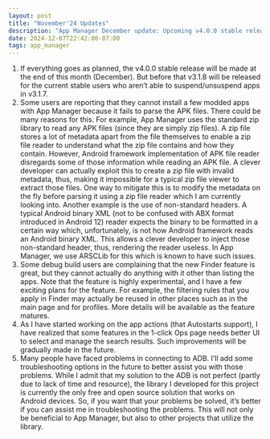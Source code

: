 ```yaml
---
layout: post
title: "November'24 Updates"
description: "App Manager December update: Upcoming v4.0.0 stable release planned with interim v3.1.8 fixing app suspend issues; investigation into APK parsing failures caused by non-standard zip metadata and binary XML headers; experimental Finder feature launched with future filtering enhancements; UI improvements for 1-click Ops in progress; planned ADB connection troubleshooting tools to assist users and encourage community support for the open-source ADB library."
date: 2024-12-07T22:42:00-07:00
tags: app_manager
---
```


1. If everything goes as planned, the v4.0.0 stable release will be made at the end of this month (December). But before that v3.1.8 will be released for the current stable users who aren’t able to suspend/unsuspend apps in v3.1.7.
2. Some users are reporting that they cannot install a few modded apps with App Manager because it fails to parse the APK files. There could be many reasons for this. For example, App Manager uses the standard zip library to read any APK files (since they are simply zip files). A zip file stores a lot of metadata apart from the file themselves to enable a zip file reader to understand what the zip file contains and how they contain. However, Android framework implementation of APK file reader disregards some of those information while reading an APK file. A clever developer can actually exploit this to create a zip file with invalid metadata, thus, making it impossible for a typical zip file viewer to extract those files. One way to mitigate this is to modify the metadata on the fly before parsing it using a zip file reader which I am currently looking into. Another example is the use of non-standard headers. A typical Android binary XML (not to be confused with ABX format introduced in Android 12) reader expects the binary to be formatted in a certain way which, unfortunately, is not how Android framework reads an Android binary XML. This allows a clever developer to inject those non-standard header, thus, rendering the reader useless. In App Manager, we use ARSCLib for this which is known to have such issues.
3. Some debug build users are complaining that the new Finder feature is great, but they cannot actually do anything with it other than listing the apps. Note that the feature is highly experimental, and I have a few exciting plans for the feature. For example, the filtering rules that you apply in Finder may actually be reused in other places such as in the main page and for profiles. More details will be available as the feature matures.
4. As I have started working on the app actions (that Autostarts support), I have realized that some features in the 1-click Ops page needs better UI to select and manage the search results. Such improvements will be gradually made in the future.
5. Many people have faced problems in connecting to ADB. I’ll add some troubleshooting options in the future to better assist you with those problems. While I admit that my solution to the ADB is not perfect (partly due to lack of time and resource), the library I developed for this project is currently the only free and open source solution that works on Android devices. So, if you want that your problems be solved, it’s better if you can assist me in troubleshooting the problems. This will not only be beneficial to App Manager, but also to other projects that utilize the library.
